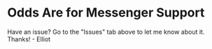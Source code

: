 # Odds Are for Messenger Support
Have an issue? Go to the "Issues" tab above to let me know about it. Thanks!
\- Elliot
